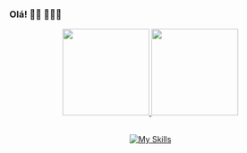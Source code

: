### Olá! 👋🏻 👨🏻‍💻
<div align="center">
  <a href="https://github.com/tjthiagocosta">
  <img height="155em" src="https://github-readme-stats.vercel.app/api?username=tjthiagocosta&show_icons=true&theme=dark&include_all_commits=true&count_private=true"/>
  <img height="155em" src="https://github-readme-stats.vercel.app/api/top-langs/?username=tjthiagocosta&layout=compact&langs_count=6&theme=dark&count_private=true"/>
</div>
  
<div align="center" style="display: inline_block"><br>

[![My Skills](https://skillicons.dev/icons?i=next,nodejs,tailwind,ts,js,py,git,vscode)](https://skillicons.dev)

